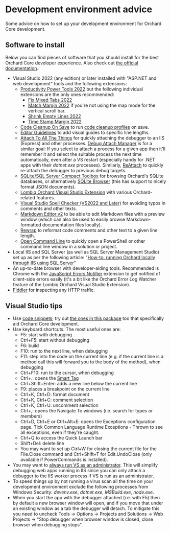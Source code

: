 # Development environment advice

Some advice on how to set up your development environment for Orchard Core development.

## Software to install

Below you can find pieces of software that you should install for the best Orchard Core developer experience. Also check out [the official documentation](https://docs.orchardcore.net/en/latest/docs/resources/development-tools/).

- Visual Studio 2022 (any edition) or later installed with "ASP.NET and web development" tools and the following extensions:
  - [Productivity Power Tools 2022](https://marketplace.visualstudio.com/items?itemName=VisualStudioPlatformTeam.ProductivityPowerPack2022) but the following individual extensions are the only ones recommended:
    - [Fix Mixed Tabs 2022](https://marketplace.visualstudio.com/items?itemName=VisualStudioPlatformTeam.FixMixedTabs2022)
    - [Match Margin 2022](https://marketplace.visualstudio.com/items?itemName=VisualStudioPlatformTeam.MatchMargin2022) if you're not using the map mode for the vertical scroll bar.
    - [Shrink Empty Lines 2022](https://marketplace.visualstudio.com/items?itemName=VisualStudioPlatformTeam.SyntacticLineCompression2022)
    - [Time Stamp Margin 2022](https://marketplace.visualstudio.com/items?itemName=VisualStudioPlatformTeam.TimeStampMargin2022)
  - [Code Cleanup On Save](https://marketplace.visualstudio.com/items?itemName=MadsKristensen.CodeCleanupOnSave) to run [code cleanup profiles](https://docs.microsoft.com/en-us/visualstudio/ide/code-styles-and-code-cleanup?view=vs-2022#apply-code-styles) on save.
  - [Editor Guidelines](https://marketplace.visualstudio.com/items?itemName=PaulHarrington.EditorGuidelinesPreview) to add visual guides to specific line lengths.
  - [Attach To All The Things](https://marketplace.visualstudio.com/items?itemName=thebread.AttachToAllTheThings) for quickly attaching the debugger to an IIS (Express) and other processes. [Debug Attach Manager](https://marketplace.visualstudio.com/items?itemName=ViktarKarpach.DebugAttachManager2022) is for a similar goal: If you select to attach a process for a given app then it'll remember it and select the suitable process the next time automatically, even after a VS restart (especially handy for .NET apps with their _dotnet.exe_ processes). Similarly, [ReAttach](https://marketplace.visualstudio.com/items?itemName=ErlandR.ReAttach) to quickly re-attach the debugger to previous debug targets.
  - [SQLite/SQL Server Compact Toolbox](https://marketplace.visualstudio.com/items?itemName=ErikEJ.SQLServerCompactSQLiteToolbox) for browsing Orchard's SQLite databases, or alternatively [SQLite Browser](https://sqlitebrowser.org/dl/) (this has support to nicely format JSON documents).
  - [Lombiq Orchard Visual Studio Extension](https://marketplace.visualstudio.com/items?itemName=LombiqVisualStudioExtension.LombiqOrchardVisualStudioExtension) with various Orchard-related features.
  - [Visual Studio Spell Checker (VS2022 and Later)](https://marketplace.visualstudio.com/items?itemName=EWoodruff.VisualStudioSpellCheckerVS2022andLater) for avoiding typos in comments and other texts.
  - [Markdown Editor v2](https://marketplace.visualstudio.com/items?itemName=MadsKristensen.MarkdownEditor2) to be able to edit Markdown files with a preview window (which can also be used to easily browse Markdown-formatted documentation files locally).
  - [Rewrap](https://marketplace.visualstudio.com/items?itemName=stkb.Rewrap-18980) to reformat code comments and other text to a given line length.
  - [Open Command Line](https://marketplace.visualstudio.com/items?itemName=MadsKristensen.OpenCommandLine64) to quickly open a PowerShell or other command line window in a solution or project.
- Local IIS and SQL Server (as well as SQL Server Management Studio) set up as per the following article: "[How-to: running Orchard locally through IIS using SQL Server](http://orcharddojo.net/blog/how-to-running-orchard-locally-through-iis-using-sql-server)"
- An up-to-date browser with developer-aiding tools. Recommended is Chrome with the [JavaScript Errors Notifier](https://chrome.google.com/webstore/detail/javascript-errors-notifie/jafmfknfnkoekkdocjiaipcnmkklaajd?hl=en) extension to get notified of client-side errors easily (it's a bit like the Orchard Error Log Watcher feature of the Lombiq Orchard Visual Studio Extension).
- [Fiddler](http://www.telerik.com/fiddler) for inspecting any HTTP traffic.

## Visual Studio tips

- Use [code snippets](https://docs.microsoft.com/en-us/visualstudio/ide/code-snippets); try out [the ones in this package](../Utilities/VisualStudioSnippets/) too that specifically aid Orchard Core development.
- Use keyboard shortcuts. The most useful ones are:
  - F5: start with debugging
  - Ctrl+F5: start without debugging
  - F6: build
  - F10: run to the next line, when debugging
  - F11: step into the code on the current line (e.g. if the current line is a method call this will forward you to the body of the method), when debugging
  - Ctrl+F10: run to the cursor, when debugging
  - Ctrl+.: opens the [Smart Tag](http://haacked.com/archive/2008/06/23/visual-studio-smart-tag-expansion-tip.aspx)
  - Ctrl+Shift+Enter: adds a new line below the current line
  - F9: places a breakpoint on the current line
  - Ctrl+K, Ctrl+D: format document
  - Ctrl+K, Ctrl+C: comment selection
  - Ctrl+K, Ctrl+U: uncomment selection
  - Ctrl+,: opens the Navigate To windows (i.e. search for types or members)
  - Ctrl+D, Ctrl+E or Ctrl+Alt+E: opens the Exceptions configuration page. Tick Common Language Runtime Exceptions - Thrown to see all exceptions, even if they're caught.
  - Ctrl+Q to access the Quick Launch bar
  - Shift+Del: delete line
  - You may want to set up Ctrl+W for closing the current file for the File.Close command and Ctrl+Shift+T for Edit.UndoClose (only available if PowerCommands is installed).
- You may want to [always run VS as an administrator](http://stackoverflow.com/a/12859334/220230). This will simplify debugging web apps running in IIS since you can only attach a debugger to the IIS worker process if VS is run as an administrator.
- To speed things up by not running a virus scan all the time on your development environment exclude the following processes from Windows Security: _devenv.exe_, _dotnet.exe_, _MSBuild.exe_, _node.exe_.
- When you start the app with the debugger attached (i.e. with F5) then by default a new browser window will open, and if you move that under an existing window as a tab the debugger will detach. To mitigate this you need to uncheck Tools → Options → Projects and Solutions → Web Projects → "Stop debugger when browser window is closed, close browser when debugging stops".
